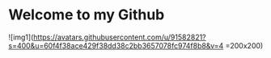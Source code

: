 # Welcome to my Github

![img1](https://avatars.githubusercontent.com/u/91582821?s=400&u=60f4f38ace429f38dd38c2bb3657078fc974f8b8&v=4 =200x200)

<!---
- 👋 Hi, I’m @christoper__d
- 👀 I’m interested in learn programming
- 🌱 I’m currently learning python 
- 💞️ I’m looking to collaborate on ...
- 📫 How to reach me ...

--->
